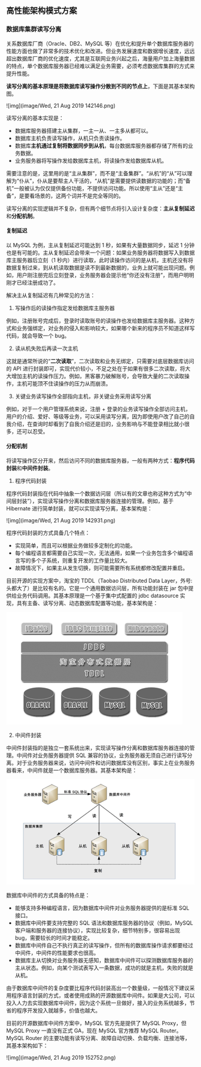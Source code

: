 ## 高性能架构模式方案



### 数据库集群读写分离

关系数据库厂商（Oracle、DB2、MySQL 等）在优化和提升单个数据库服务器的性能方面也做了非常多的技术优化和改进。但业务发展速度和数据增长速度，远远超出数据库厂商的优化速度，尤其是互联网业务兴起之后，海量用户加上海量数据的特点，单个数据库服务器已经难以满足业务需要，必须考虑数据库集群的方式来提升性能。



**读写分离的基本原理是将数据库读写操作分散到不同的节点上**，下面是其基本架构图。



![img](image/Wed, 21 Aug 2019 142146.png)

读写分离的基本实现是：



- 数据库服务器搭建主从集群，一主一从、一主多从都可以。
- 数据库主机负责读写操作，从机只负责读操作。
- 数据库**主机通过复制将数据同步到从机**，每台数据库服务器都存储了所有的业务数据。
- 业务服务器将写操作发给数据库主机，将读操作发给数据库从机。



需要注意的是，这里用的是“主从集群”，而不是“主备集群”。“从机”的“从”可以理解为“仆从”，仆从是要帮主人干活的，“从机”是需要提供读数据的功能的；而“备机”一般被认为仅仅提供备份功能，不提供访问功能。所以使用“主从”还是“主备”，是要看场景的，这两个词并不是完全等同的。

读写分离的实现逻辑并不复杂，但有两个细节点将引入设计复杂度：**主从复制延迟**和**分配机制**。



#### 复制延迟

以 MySQL 为例，主从复制延迟可能达到 1 秒，如果有大量数据同步，延迟 1 分钟也是有可能的。主从复制延迟会带来一个问题：如果业务服务器将数据写入到数据库主服务器后立刻（1 秒内）进行读取，此时读操作访问的是从机，主机还没有将数据复制过来，到从机读取数据是读不到最新数据的，业务上就可能出现问题。例如，用户刚注册完后立刻登录，业务服务器会提示他“你还没有注册”，而用户明明刚才已经注册成功了。



解决主从复制延迟有几种常见的方法：



1. 写操作后的读操作指定发给数据库主服务器

例如，注册账号完成后，登录时读取账号的读操作也发给数据库主服务器。这种方式和业务强绑定，对业务的侵入和影响较大，如果哪个新来的程序员不知道这样写代码，就会导致一个 bug。

2. 读从机失败后再读一次主机

这就是通常所说的“**二次读取**”，二次读取和业务无绑定，只需要对底层数据库访问的 API 进行封装即可，实现代价较小，不足之处在于如果有很多二次读取，将大大增加主机的读操作压力。例如，黑客暴力破解账号，会导致大量的二次读取操作，主机可能顶不住读操作的压力从而崩溃。

3. 关键业务读写操作全部指向主机，非关键业务采用读写分离

例如，对于一个用户管理系统来说，注册 + 登录的业务读写操作全部访问主机，用户的介绍、爱好、等级等业务，可以采用读写分离，因为即使用户改了自己的自我介绍，在查询时却看到了自我介绍还是旧的，业务影响与不能登录相比就小很多，还可以忍受。



#### 分配机制

将读写操作区分开来，然后访问不同的数据库服务器，一般有两种方式：**程序代码封装**和**中间件封装**。



1. 程序代码封装

程序代码封装指在代码中抽象一个数据访问层（所以有的文章也称这种方式为“中间层封装”），实现读写操作分离和数据库服务器连接的管理。例如，基于 Hibernate 进行简单封装，就可以实现读写分离，基本架构是：



![img](image/Wed, 21 Aug 2019 142931.png)

程序代码封装的方式具备几个特点：

- 实现简单，而且可以根据业务做较多定制化的功能。
- 每个编程语言都需要自己实现一次，无法通用，如果一个业务包含多个编程语言写的多个子系统，则重复开发的工作量比较大。
- 故障情况下，如果主从发生切换，则可能需要所有系统都修改配置并重启。



目前开源的实现方案中，淘宝的 TDDL（Taobao Distributed Data Layer，外号: 头都大了）是比较有名的。它是一个通用数据访问层，所有功能封装在 jar 包中提供给业务代码调用。其基本原理是一个基于集中式配置的 jdbc datasource 实现，具有主备、读写分离、动态数据库配置等功能，基本架构是：



![1566369331825](image/1566369331825.png)

2. 中间件封装

中间件封装指的是独立一套系统出来，实现读写操作分离和数据库服务器连接的管理。中间件对业务服务器提供 SQL 兼容的协议，业务服务器无须自己进行读写分离。对于业务服务器来说，访问中间件和访问数据库没有区别，事实上在业务服务器看来，中间件就是一个数据库服务器。其基本架构是：



![1566372171258](image/1566372171258.png)

数据库中间件的方式具备的特点是：



- 能够支持多种编程语言，因为数据库中间件对业务服务器提供的是标准 SQL 接口。
- 数据库中间件要支持完整的 SQL 语法和数据库服务器的协议（例如，MySQL 客户端和服务器的连接协议），实现比较复杂，细节特别多，很容易出现 bug，需要较长的时间才能稳定。
- 数据库中间件自己不执行真正的读写操作，但所有的数据库操作请求都要经过中间件，中间件的性能要求也很高。
- 数据库主从切换对业务服务器无感知，数据库中间件可以探测数据库服务器的主从状态。例如，向某个测试表写入一条数据，成功的就是主机，失败的就是从机。



由于数据库中间件的复杂度要比程序代码封装高出一个数量级，一般情况下建议采用程序语言封装的方式，或者使用成熟的开源数据库中间件。如果是大公司，可以投入人力去实现数据库中间件，因为这个系统一旦做好，接入的业务系统越多，节省的程序开发投入就越多，价值也越大。

目前的开源数据库中间件方案中，MySQL 官方先是提供了 MySQL Proxy，但 MySQL Proxy 一直没有正式 GA，现在 MySQL 官方推荐 MySQL Router。MySQL Router 的主要功能有读写分离、故障自动切换、负载均衡、连接池等，其基本架构如下：





![img](image/Wed, 21 Aug 2019 152752.png)